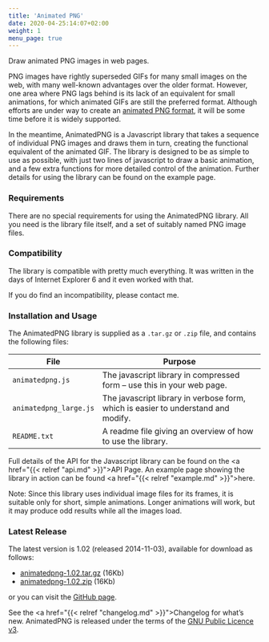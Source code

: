 ```yaml
---
title: 'Animated PNG'
date: 2020-04-25:14:07+02:00
weight: 1
menu_page: true
---
```


Draw animated PNG images in web pages.
<!--more-->
<div style="float: right;">
  <script type="text/javascript" src="/animatedpng/animatedpng.js"></script><br />
  <script type="text/javascript">
    fishAnim = new AnimatedPNG('fish', '/animatedpng/fish0001.png', 23, 100);
    fishAnim.draw(false);
  </script>
</div>

PNG images have rightly superseded GIFs for many small images on the web, with
many well-known advantages over the older format. However, one area where PNG
lags behind is its lack of an equivalent for small animations, for which animated
GIFs are still the preferred format. Although efforts are under way to create an
[animated PNG format](http://wiki.mozilla.org/APNG_Specification), it will be
some time before it is widely supported.

In the meantime, AnimatedPNG is a Javascript library that takes a sequence of
individual PNG images and draws them in turn, creating the functional equivalent
of the animated GIF. The library is designed to be as simple to use as possible,
with just two lines of javascript to draw a basic animation, and a few extra functions
for more detailed control of the animation. Further details for using the library can
be found on the example page.

### Requirements

There are no special requirements for using the AnimatedPNG library.
All you need is the library file itself, and a set of suitably named PNG image files.

### Compatibility

The library is compatible with pretty much everything. It was written in the days
of Internet Explorer 6 and it even worked with that.

If you do find an incompatibility, please contact me.

### Installation and Usage

The AnimatedPNG library is supplied as a `.tar.gz` or `.zip` file, and contains
the following files:

| File                   | Purpose                                                                           |
| ---------------------- | ----------------------------------------------------------------------------------|
| `animatedpng.js`       | The javascript library in compressed form – use this in your web page.            |
| `animatedpng_large.js` | The javascript library in verbose form, which is easier to understand and modify. |
| `README.txt`           | A readme file giving an overview of how to use the library.                       |

Full details of the API for the Javascript library can be found on the <a href="{{< relref "api.md" >}}">API Page</a>.
An example page showing the library in action can be found <a href="{{< relref "example.md" >}}">here</a>.

Note: Since this library uses individual image files for its frames, it is suitable only for short, simple animations. Longer animations will work, but it may produce odd results while all the images load.

### Latest Release

The latest version is 1.02 (released 2014-11-03), available for download as follows:

* [animatedpng-1.02.tar.gz](https://github.com/squaregoldfish/AnimatedPNG/archive/v1.02.tar.gz) (16Kb)
* [animatedpng-1.02.zip](https://github.com/squaregoldfish/AnimatedPNG/archive/v1.02.zip) (16Kb)

or you can visit the [GitHub page](https://github.com/squaregoldfish/AnimatedPNG).

See the <a href="{{< relref "changelog.md" >}}">Changelog</a> for what’s new.
AnimatedPNG is released under the terms of the <a href="https://www.gnu.org/licenses/gpl-3.0.en.html">GNU Public Licence v3</a>.
